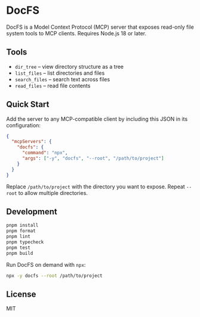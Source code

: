 # DocFS

DocFS is a Model Context Protocol (MCP) server that exposes read-only file system tools to MCP clients. Requires Node.js 18 or later.

## Tools

- `dir_tree` – view directory structure as a tree
- `list_files` – list directories and files
- `search_files` – search text across files
- `read_files` – read file contents

## Quick Start

Add the server to any MCP-compatible client by including this JSON in its configuration:

```json
{
  "mcpServers": {
    "docfs": {
      "command": "npx",
      "args": ["-y", "docfs", "--root", "/path/to/project"]
    }
  }
}
```

Replace `/path/to/project` with the directory you want to expose. Repeat `--root` to allow multiple directories.

## Development

```bash
pnpm install
pnpm format
pnpm lint
pnpm typecheck
pnpm test
pnpm build
```

Run DocFS on demand with `npx`:

```bash
npx -y docfs --root /path/to/project
```

## License

MIT
